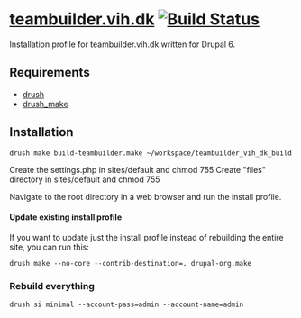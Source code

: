 [teambuilder.vih.dk](http://teambuilder.vih.dk) [![Build Status](https://secure.travis-ci.org/lsolesen/teambuilder-build.png?branch=7.x-1.x)](http://travis-ci.org/lsolesen/teambuilder-build)
==

Installation profile for teambuilder.vih.dk written for Drupal 6.

Requirements
--

* [drush](http://drupal.org/project/drush) 
* [drush_make](http://drupal.org/project/drush_make)

Installation
--

    drush make build-teambuilder.make ~/workspace/teambuilder_vih_dk_build
    
Create the settings.php in sites/default and chmod 755
Create "files" directory in sites/default and chmod 755

Navigate to the root directory in a web browser and run the install profile.

#### Update existing install profile ####

If you want to update just the install profile instead of rebuilding the
entire site, you can run this:

    drush make --no-core --contrib-destination=. drupal-org.make

### Rebuild everything ###

    drush si minimal --account-pass=admin --account-name=admin
